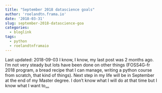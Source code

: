 ```yaml
---
title: "September 2018 datascience goals"
author: 'roelandtn.frama.io'
date: '2018-03-31'
slug: september-2018-datascience-goa
categories:
  - bloglink
tags:
  - python
  - roelandtnframaio
---
```


Last updated: 2018-09-03 I know, I know, my last post was 2 months ago. I’m not very steady but lots have been done on other things (FOSS4G-fr 2018 program, a bread recipe that I can manage, writing a python course from scratch, that kind of things). Next step in my life will be in September at the end of my Master degree. I don’t know what I will do at that time but I know what I want to[... <i class="fas fa-external-link-alt"></i>](https://roelandtn.frama.io/post/september-2018-datascience-goals/)

